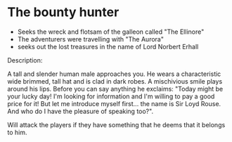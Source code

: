 # The bounty hunter

* Seeks the wreck and flotsam of the galleon called "The Ellinore"
* The adventurers were travelling with "The Aurora"
* seeks out the lost treasures in the name of Lord Norbert Erhall

Description:

A tall and slender human male approaches you. He wears a characteristic wide brimmed, tall hat and is clad in dark robes. A mischivious smile plays around his lips. Before you can say anything he exclaims: "Today might be your lucky day! I'm looking for information and I'm willing to pay a good price for it! But let me introduce myself first... the name is Sir Loyd Rouse. And who do I have the pleasure of speaking too?".

Will attack the players if they have something that he deems that it belongs to him.

<!--creature:sir-loyd-rouse.yaml wide-->